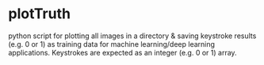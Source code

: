 # plotTruth
python script for plotting all images in a directory &amp; saving keystroke results (e.g. 0 or 1) as training data for machine learning/deep learning applications. Keystrokes are expected as an integer (e.g. 0 or 1) array.
